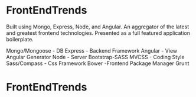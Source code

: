 # FrontEndTrends
Built using Mongo, Express, Node, and Angular. An aggregator of the latest and greatest frontend technologies. Presented as a full featured application boilerplate.

Mongo/Mongoose - DB
Express - Backend Framework
Angular - View
Angular Generator
Node - Server
Bootstrap-SASS
MVCSS - Coding Style
Sass/Compass - Css Framework
Bower -Frontend Package Manager
Grunt
# FrontEndTrends
